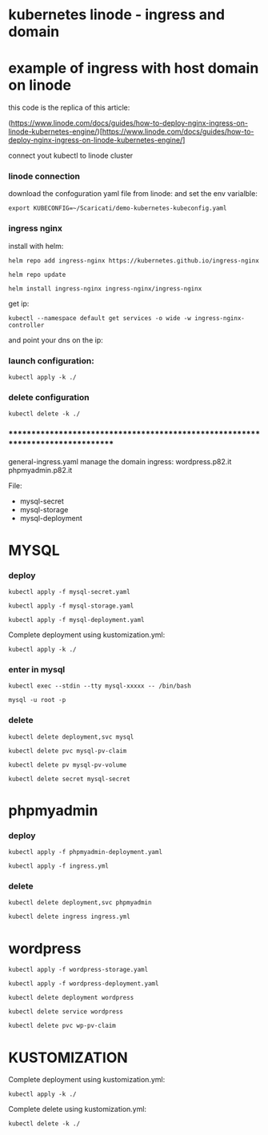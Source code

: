 # kubernetes linode - ingress and domain

# example of ingress with host domain on linode

this code is the replica of this article:

(https://www.linode.com/docs/guides/how-to-deploy-nginx-ingress-on-linode-kubernetes-engine/)[https://www.linode.com/docs/guides/how-to-deploy-nginx-ingress-on-linode-kubernetes-engine/]

connect yout kubectl to linode cluster

### linode connection

download the confoguration yaml file from linode:
and set the env varialble:

`export KUBECONFIG=~/Scaricati/demo-kubernetes-kubeconfig.yaml`

### ingress nginx

install with helm:

`helm repo add ingress-nginx https://kubernetes.github.io/ingress-nginx`

`helm repo update`

`helm install ingress-nginx ingress-nginx/ingress-nginx`

get ip:

`kubectl --namespace default get services -o wide -w ingress-nginx-controller`

and point your dns on the ip:

### launch configuration:

`kubectl apply -k ./`

### delete configuration

`kubectl delete -k ./`

### ****************************************************************************** ###
general-ingress.yaml manage the domain ingress: wordpress.p82.it phpmyadmin.p82.it

File:

- mysql-secret
- mysql-storage
- mysql-deployment

# MYSQL

### deploy

`kubectl apply -f mysql-secret.yaml`

`kubectl apply -f mysql-storage.yaml`

`kubectl apply -f mysql-deployment.yaml`

Complete deployment using kustomization.yml:

`kubectl apply -k ./`

### enter in mysql

`kubectl exec --stdin --tty mysql-xxxxx -- /bin/bash`

`mysql -u root -p`

### delete

`kubectl delete deployment,svc mysql`

`kubectl delete pvc mysql-pv-claim`

`kubectl delete pv mysql-pv-volume`

`kubectl delete secret mysql-secret`

# phpmyadmin

### deploy

`kubectl apply -f phpmyadmin-deployment.yaml`

`kubectl apply -f ingress.yml`

### delete

`kubectl delete deployment,svc phpmyadmin`

`kubectl delete ingress ingress.yml`

# wordpress

`kubectl apply -f wordpress-storage.yaml`

`kubectl apply -f wordpress-deployment.yaml`

`kubectl delete deployment wordpress`

`kubectl delete service wordpress`

`kubectl delete pvc wp-pv-claim`

# KUSTOMIZATION

Complete deployment using kustomization.yml:

`kubectl apply -k ./`

Complete delete using kustomization.yml:

`kubectl delete -k ./`
